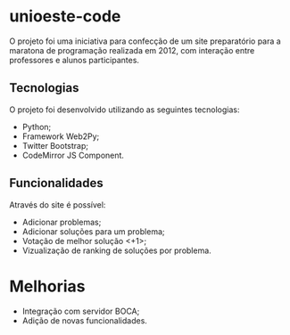 unioeste-code
=============

O projeto foi uma iniciativa para confecção de um site preparatório para a maratona de programação realizada em 2012, 
com interação entre professores e alunos participantes. 

## Tecnologias
O projeto foi desenvolvido utilizando as seguintes tecnologias:

* Python;
* Framework Web2Py;
* Twitter Bootstrap;
* CodeMirror JS Component.

## Funcionalidades
Através do site é possível:

* Adicionar problemas;
* Adicionar soluções para um problema;
* Votação de melhor solução <+1>;
* Vizualização de ranking de soluções por problema.

Melhorias
==============

* Integração com servidor BOCA;
* Adição de novas funcionalidades.

